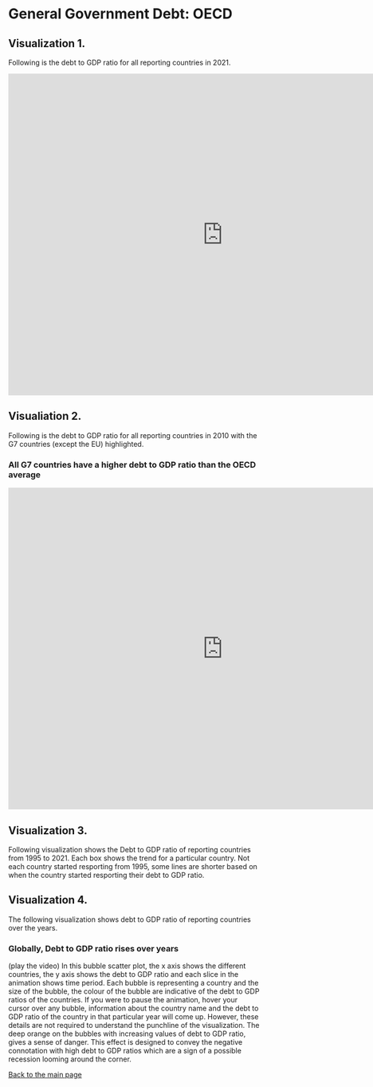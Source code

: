 # General Government Debt: OECD

## Visualization 1.

Following is the debt to GDP ratio for all reporting countries in 2021. 

<iframe src="https://data.oecd.org/chart/6XXY" width="860" height="645" style="border: 0" mozallowfullscreen="true" webkitallowfullscreen="true" allowfullscreen="true"><a href="https://data.oecd.org/chart/6XXY" target="_blank">OECD Chart: General government debt, Total, % of GDP, Annual, 2021</a></iframe>

## Visualiation 2.

Following is the debt to GDP ratio for all reporting countries in 2010 with the G7 countries (except the EU) highlighted. 

### All G7 countries have a higher debt to GDP ratio than the OECD average
<iframe src="https://data.oecd.org/chart/6XY5" width="860" height="645" style="border: 0" mozallowfullscreen="true" webkitallowfullscreen="true" allowfullscreen="true"><a href="https://data.oecd.org/chart/6XY5" target="_blank">OECD Chart: General government debt, Total, % of GDP, Annual, 2010</a></iframe>

## Visualization 3.

Following visualization shows the Debt to GDP ratio of reporting countries from 1995 to 2021. Each box shows the trend for a particular country. Not each country started resporting from 1995, some lines are shorter based on when the country started resporting their debt to GDP ratio.

<div class="flourish-embed flourish-chart" data-src="visualisation/12585500"><script src="https://public.flourish.studio/resources/embed.js"></script></div>

## Visualization 4.

The following visualization shows debt to GDP ratio of reporting countries over the years. 

### Globally, Debt to GDP ratio rises over years
<div class="flourish-embed flourish-scatter" data-src="visualisation/12586780"><script src="https://public.flourish.studio/resources/embed.js"></script></div>

(play the video)
In this bubble scatter plot, the x axis shows the different countries, the y axis shows the debt to GDP ratio and each slice in the animation shows time period. Each bubble is representing a country and the size of the bubble, the colour of the bubble are indicative of the debt to GDP ratios of the countries. If you were to pause the animation, hover your cursor over any bubble, information about the country name and the debt to GDP ratio of the country in that particular year will come up. However, these details are not required to understand the punchline of the visualization. The deep orange on the bubbles with increasing values of debt to GDP ratio, gives a sense of danger. This effect is designed to convey the negative connotation with high debt to GDP ratios which are a sign of a possible recession looming around the corner. 



[Back to the main page](/README.md)
